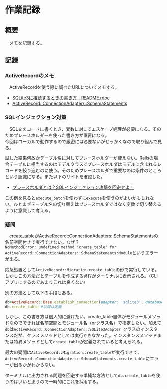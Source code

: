 # 作業記録
## 概要
　メモを記録する。

## 記録
### ActiveRecordのメモ
　ActiveRecordを使う際に調べたURLについてメモする。

- [SQLite3に接続するときの書き方｜README.rdoc](https://api.rubyonrails.org/files/activerecord/README_rdoc.html)
- [ActiveRecord::ConnectionAdapters::SchemaStatements](https://edgeapi.rubyonrails.org/classes/ActiveRecord/ConnectionAdapters/SchemaStatements.html#method-i-create_table)

### SQLインジェクション対策
　SQL文をコードに書くとき、変数に対してエスケープ処理が必要になる。そのためプレースホルダーを使った書き方が重要になる。<br/>
今回はローカルで動作するので厳密には必要ないがせっかくなので取り組んで見る。

試した結果何故かテーブル名に対してプレースホルダーが使えない。Railsの場合テーブルに相当するのはモデルクラスでプレースホルダはモデルに含まれるレコードを絞り込むのに使う。そのためプレースホルダで重要なのは条件のところという認識になる。また以下のサイトを確認した。

- [プレースホルダとは？SQLインジェクション攻撃を回避せよ！](https://blog.senseshare.jp/placeholder.html)

この例を見ると`execute_batch`を使わずに`execute`を使うのがよいかもしれない。ひとまずテーブル名の切り替えはプレースホルダではなく変数で切り替えるように意識して考える。

### 疑問
　create_tableがActiveRecord::ConnectionAdapters::SchemaStatementsの名前空間付きで実行できない。なぜ？<br/>
`NoMethodError: undefined method 'create_table' for ActiveRecord::ConnectionAdapters::SchemaStatements:Module`というエラーが出る。

応急処置として`ActiveRecord::Migration.create_table`の形で実行している。しかしこの方法だとテーブルを作成する過程がターミナルに表示される。（CLIアプリにするのであまりこれは良くない）

別の方法として以下の手段もある。

```ruby
db=ActiveRecord::Base.establish_connection(adapter: 'sqlite3', database: DATABASE_PATH).connection
db.create_table #以降は定義
```

しかし、この書き方は個人的に避けたい。create_table自体がモジュールメソッドなのでできれば名前空間とモジュール名（orクラス名）で指定したい。加えて`db`は`ActiveRecord::ConnectionAdapters::SQLite3Adapter `クラスのインスタンスだが、クラスメソッドとしては実行できなかった。インスタンスメソッドまたは特異メソッドとして`create_table`が定義されていると考えられる。

最大の疑問は`ActiveRecord::Migration.create_table`が実行できて、`ActiveRecord::ConnectionAdapters::SchemaStatements.create_table`にエラーが出るかがわからない。

ターミナルに出力される問題を回避する単純な方法として`db.create_table`を使うのはいいと思うので一時的にこれを採用する。

### 